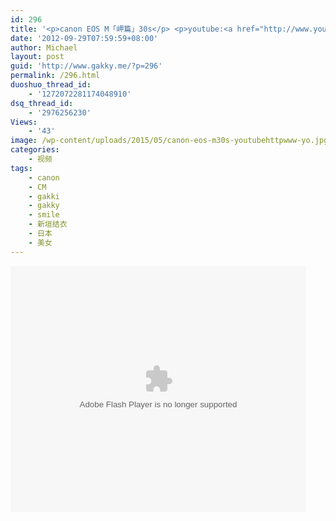 ```yaml
---
id: 296
title: '<p>canon EOS M「岬篇」30s</p> <p>youtube:<a href="http://www.youtube.com/watch?v=4eP4-M6Yw1o" target="_blank">http://www.youtube.com/watch?v=4eP4-M6Yw1o</a> </p>'
date: '2012-09-29T07:59:59+08:00'
author: Michael
layout: post
guid: 'http://www.gakky.me/?p=296'
permalink: /296.html
duoshuo_thread_id:
    - '1272072281174048910'
dsq_thread_id:
    - '2976256230'
Views:
    - '43'
image: /wp-content/uploads/2015/05/canon-eos-m30s-youtubehttpwww-yo.jpg
categories:
    - 视频
tags:
    - canon
    - CM
    - gakki
    - gakky
    - smile
    - 新垣结衣
    - 日本
    - 美女
---
```


<object height="394" width="473"><param name="allowscriptaccess" value="sameDomain"></param><param name="wmode" value="transparent"></param><param name="movie" value="http://player.youku.com/player.php/sid/114039721/v.swf"></param><param name="allowfullscreen" value="true"></param><embed allowfullscreen="true" allowscriptaccess="sameDomain" height="394" src="http://player.youku.com/player.php/sid/114039721/v.swf" type="application/x-shockwave-flash" width="473" wmode="transparent"></embed></object>